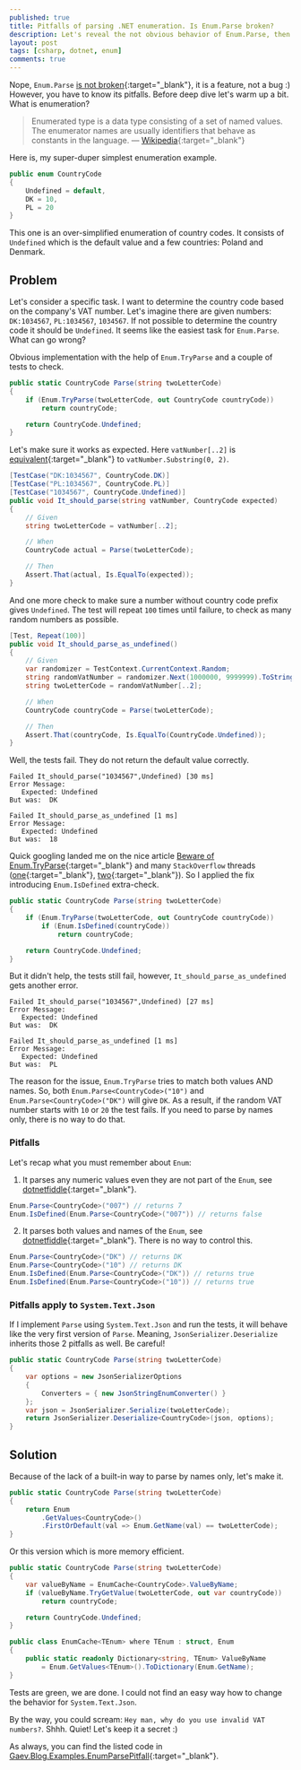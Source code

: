 ```yaml
---
published: true
title: Pitfalls of parsing .NET enumeration. Is Enum.Parse broken?
description: Let's reveal the not obvious behavior of Enum.Parse, then show how it can backfire, and check whether System.Text.Json has the same pitfalls
layout: post
tags: [csharp, dotnet, enum]
comments: true
---
```


Nope, `Enum.Parse` [is not broken](https://github.com/dotnet/runtime/issues/20576){:target="_blank"}, it is a feature, not a bug :) However, you have to know its pitfalls. Before deep dive let's warm up a bit. What is enumeration?

> Enumerated type is a data type consisting of a set of named values. The enumerator names are usually identifiers that behave as constants in the language. — [Wikipedia](https://en.wikipedia.org/wiki/Enumerated_type){:target="_blank"}
> 

Here is, my super-duper simplest enumeration example.

```c#
public enum CountryCode
{
    Undefined = default,
    DK = 10,
    PL = 20
}
```

This one is an over-simplified enumeration of country codes. It consists of `Undefined` which is the default value and a few countries: Poland and Denmark.

## Problem

Let's consider a specific task. I want to determine the country code based on the company's VAT number. Let's imagine there are given numbers: `DK:1034567`, `PL:1034567`, `1034567`. If not possible to determine the country code it should be `Undefined`. It seems like the easiest task for `Enum.Parse`. What can go wrong?

Obvious implementation with the help of `Enum.TryParse` and a couple of tests to check.

```c#
public static CountryCode Parse(string twoLetterCode)
{
    if (Enum.TryParse(twoLetterCode, out CountryCode countryCode))
        return countryCode;

    return CountryCode.Undefined;
}
```

Let's make sure it works as expected. Here `vatNumber[..2]` is [equivalent](https://docs.microsoft.com/en-us/dotnet/csharp/language-reference/proposals/csharp-8.0/ranges){:target="_blank"} to `vatNumber.Substring(0, 2)`.

```c#
[TestCase("DK:1034567", CountryCode.DK)]
[TestCase("PL:1034567", CountryCode.PL)]
[TestCase("1034567", CountryCode.Undefined)]
public void It_should_parse(string vatNumber, CountryCode expected)
{
    // Given
    string twoLetterCode = vatNumber[..2];

    // When
    CountryCode actual = Parse(twoLetterCode);

    // Then
    Assert.That(actual, Is.EqualTo(expected));
}
```

And one more check to make sure a number without country code prefix gives `Undefined`. The test will repeat `100` times until failure, to check as many random numbers as possible.

```c#
[Test, Repeat(100)]
public void It_should_parse_as_undefined()
{
    // Given
    var randomizer = TestContext.CurrentContext.Random;
    string randomVatNumber = randomizer.Next(1000000, 9999999).ToString();
    string twoLetterCode = randomVatNumber[..2];

    // When
    CountryCode countryCode = Parse(twoLetterCode);

    // Then
    Assert.That(countryCode, Is.EqualTo(CountryCode.Undefined));
}
```

Well, the tests fail. They do not return the default value correctly.

```
Failed It_should_parse("1034567",Undefined) [30 ms]
Error Message:
   Expected: Undefined
But was:  DK

Failed It_should_parse_as_undefined [1 ms]
Error Message:
   Expected: Undefined
But was:  18
```

Quick googling landed me on the nice article [Beware of Enum.TryParse](https://josef.codes/beware-of-enum-try-parse/){:target="_blank"} and many `StackOverflow` threads ([one](https://stackoverflow.com/q/6741649){:target="_blank"}, [two](https://stackoverflow.com/questions/25301056/enum-tryparse-strange-behaviour){:target="_blank"}). So I applied the fix introducing `Enum.IsDefined` extra-check.

```c#
public static CountryCode Parse(string twoLetterCode)
{
    if (Enum.TryParse(twoLetterCode, out CountryCode countryCode))
        if (Enum.IsDefined(countryCode))
            return countryCode;

    return CountryCode.Undefined;
}
```

But it didn't help, the tests still fail, however, `It_should_parse_as_undefined` gets another error.

```
Failed It_should_parse("1034567",Undefined) [27 ms]
Error Message:
   Expected: Undefined
But was:  DK

Failed It_should_parse_as_undefined [1 ms]
Error Message:
   Expected: Undefined
But was:  PL
```

The reason for the issue, `Enum.TryParse` tries to match both values AND names. So, both `Enum.Parse<CountryCode>("10")` and `Enum.Parse<CountryCode>("DK")` will give `DK`. As a result, if the random VAT number starts with `10` or `20` the test fails. If you need to parse by names only, there is no way to do that.

### Pitfalls

Let's recap what you must remember about `Enum`:

1. It parses any numeric values even they are not part of the `Enum`, see [dotnetfiddle](https://dotnetfiddle.net/CFiuTa){:target="_blank"}.
```c#
Enum.Parse<CountryCode>("007") // returns 7
Enum.IsDefined(Enum.Parse<CountryCode>("007")) // returns false
```
2. It parses both values and names of the `Enum`, see [dotnetfiddle](https://dotnetfiddle.net/5lHvUh){:target="_blank"}. There is no way to control this.
```c#
Enum.Parse<CountryCode>("DK") // returns DK
Enum.Parse<CountryCode>("10") // returns DK
Enum.IsDefined(Enum.Parse<CountryCode>("DK")) // returns true
Enum.IsDefined(Enum.Parse<CountryCode>("10")) // returns true
```

### Pitfalls apply to `System.Text.Json`

If I implement `Parse` using `System.Text.Json` and run the tests, it will behave like the very first version of `Parse`. Meaning, `JsonSerializer.Deserialize` inherits those 2 pitfalls as well. Be careful!

```c#
public static CountryCode Parse(string twoLetterCode)
{
    var options = new JsonSerializerOptions
    {
        Converters = { new JsonStringEnumConverter() }
    };
    var json = JsonSerializer.Serialize(twoLetterCode);
    return JsonSerializer.Deserialize<CountryCode>(json, options);
}
```

## Solution

Because of the lack of a built-in way to parse by names only, let's make it.

```c#
public static CountryCode Parse(string twoLetterCode)
{
    return Enum
        .GetValues<CountryCode>()
        .FirstOrDefault(val => Enum.GetName(val) == twoLetterCode);
}
```

Or this version which is more memory efficient.

```c#
public static CountryCode Parse(string twoLetterCode)
{
    var valueByName = EnumCache<CountryCode>.ValueByName;
    if (valueByName.TryGetValue(twoLetterCode, out var countryCode))
        return countryCode;

    return CountryCode.Undefined;
}

public class EnumCache<TEnum> where TEnum : struct, Enum
{
    public static readonly Dictionary<string, TEnum> ValueByName
        = Enum.GetValues<TEnum>().ToDictionary(Enum.GetName);
}
```

Tests are green, we are done. I could not find an easy way how to change the behavior for `System.Text.Json`.

By the way, you could scream: `Hey man, why do you use invalid VAT numbers?`. Shhh. Quiet! Let's keep it a secret :)

As always, you can find the listed code in [Gaev.Blog.Examples.EnumParsePitfall](https://github.com/gaevoy/Gaev.Blog.Examples/blob/3.0.1/Gaev.Blog.Examples.EnumParsePitfall/ParsingEnumTests.cs){:target="_blank"}.
